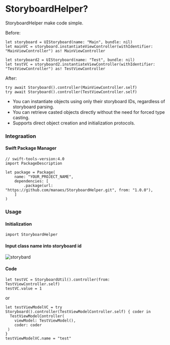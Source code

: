 # StoryboardHelper?

StoryboardHelper make code simple.

Before:
```
let storyboard = UIStoryboard(name: "Main", bundle: nil)
let mainVC = storyboard.instantiateViewController(withIdentifier: "MainViewController") as! MainViewController

let storyboard2 = UIStoryboard(name: "Test", bundle: nil)
let testVC = storyboard2.instantiateViewController(withIdentifier: "TestViewController") as! TestViewController
```

After:
```
try await Storyboard().controller(MainViewController.self)
try await Storyboard().controller(TestViewController.self)
```

- You can instantiate objects using only their storyboard IDs, regardless of storyboard parsing.
- You can retrieve casted objects directly without the need for forced type casting.
- Supports direct object creation and initialization protocols.

### Integraation

#### Swift Package Manager

```
// swift-tools-version:4.0
import PackageDescription

let package = Package(
    name: "YOUR_PROJECT_NAME",
    dependencies: [
        .package(url: "https://github.com/manaes/StoryboardHelper.git", from: "1.0.0"),
    ]
)
```

### Usage

#### Initialization

```
import StoryboardHelper
```

#### Input class name into storyboard id

![storybard](https://github.com/user-attachments/assets/bacc43c3-4eaa-4a31-9aa9-e544ca0190c9)

#### Code

```
let testVC = StoryboardUtil().controller(from: TestViewController.self)  
testVC.value = 1
```

or

```
let testViewModelVC = try Storyboard().controller(TestViewModelController.self) { coder in
  TestViewModelController(
    viewModel: TestViewModel(),
    coder: coder
 )
}
testViewModelVC.name = "test"
```


